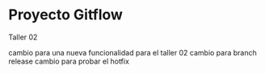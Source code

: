 # Proyecto Gitflow

Taller 02

cambio para una nueva funcionalidad para el taller 02 
cambio para branch release
cambio para probar el hotfix